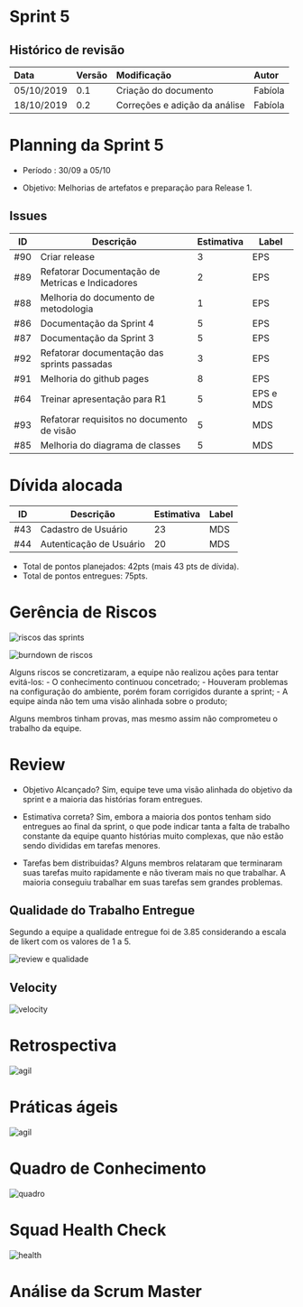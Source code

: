 # Sprint 5

## Histórico de revisão

| Data   | Versão | Modificação  | Autor  |
| :- | :- | :- | :- |
| 05/10/2019 | 0.1 | Criação do documento |  Fabíola |
| 18/10/2019 | 0.2 | Correções e adição da análise |  Fabíola |

# Planning da Sprint 5

- Período : 30/09 a 05/10

- Objetivo: Melhorias de artefatos e preparação para Release 1.

## Issues

ID | Descrição | Estimativa | Label
---|-----------|------------|-------
#90 | Criar release | 3 | EPS
#89 | Refatorar Documentação de Metricas e Indicadores | 2 | EPS
#88 | Melhoria do documento de metodologia | 1 | EPS
#86 | Documentação da Sprint 4 | 5| EPS
#87 | Documentação da Sprint 3 | 5 | EPS
#92 | Refatorar documentação das sprints passadas| 3| EPS
#91 | Melhoria do github pages | 8 | EPS |
#64 | Treinar apresentação para R1 | 5 | EPS e MDS|
#93 | Refatorar requisitos no documento de visão | 5 | MDS|
#85 | Melhoria do diagrama de classes| 5 | MDS|


# Dívida alocada

ID | Descrição | Estimativa | Label
---|-----------|------------|-------
#43 | Cadastro de Usuário| 23 | MDS
#44 | Autenticação de Usuário| 20| MDS |

 - Total de pontos planejados: 42pts (mais 43 pts de dívida).
 - Total de pontos entregues: 75pts.


# Gerência de Riscos

![riscos das sprints](../img/gerenciamento/risk5.png)

![burndown de riscos](../img/gerenciamento/burn5.png)

Alguns riscos se concretizaram, a equipe não realizou ações para tentar evitá-los:
    - O conhecimento continuou concetrado;
    - Houveram problemas na configuração do ambiente, porém foram corrigidos durante a sprint;
    - A equipe ainda não tem uma visão alinhada sobre o produto;

Alguns membros tinham provas, mas mesmo assim não comprometeu o trabalho da equipe.

# Review

- Objetivo Alcançado? Sim,  equipe teve uma visão alinhada do objetivo da sprint e a maioria das histórias foram entregues.

- Estimativa correta? Sim, embora a maioria dos pontos tenham sido entregues ao final da sprint, o que pode indicar tanta a falta de trabalho constante da equipe quanto histórias muito complexas, que não estão sendo divididas em tarefas menores.

- Tarefas bem distribuidas? Alguns membros relataram que terminaram suas tarefas muito rapidamente e não tiveram mais no que trabalhar. A maioria conseguiu trabalhar em suas tarefas sem grandes problemas.

## Qualidade do Trabalho Entregue

Segundo a equipe a qualidade entregue foi de 3.85 considerando a escala de likert com os valores de 1 a 5.

![review e qualidade](../img/gerenciamento/review5.jpg)

## Velocity

![velocity](../img/gerenciamento/velocity5.png)

# Retrospectiva


![agil](../img/gerenciamento/retro5.png)

# Práticas ágeis

![agil](../img/gerenciamento/agil5.png)


# Quadro de Conhecimento

![quadro](../img/gerenciamento/conhecimento5.png)

# Squad Health Check

![health](../img/gerenciamento/health5.png)

# Análise da Scrum Master






 

